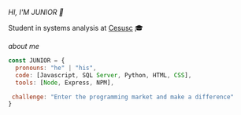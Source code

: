 *HI, I'M JUNIOR 👏*

Student in systems analysis at [Cesusc](https://cesusc.edu.br) 🎓

*about me*
```js
const JUNIOR = {
  pronouns: "he" | "his",
  code: [Javascript, SQL Server, Python, HTML, CSS],
  tools: [Node, Express, NPM],

 challenge: "Enter the programming market and make a difference"
}
```
